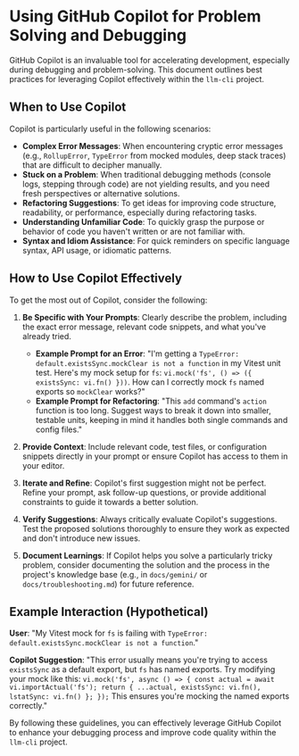 # Using GitHub Copilot for Problem Solving and Debugging

GitHub Copilot is an invaluable tool for accelerating development, especially during debugging and problem-solving. This document outlines best practices for leveraging Copilot effectively within the `llm-cli` project.

## When to Use Copilot

Copilot is particularly useful in the following scenarios:

*   **Complex Error Messages**: When encountering cryptic error messages (e.g., `RollupError`, `TypeError` from mocked modules, deep stack traces) that are difficult to decipher manually.
*   **Stuck on a Problem**: When traditional debugging methods (console logs, stepping through code) are not yielding results, and you need fresh perspectives or alternative solutions.
*   **Refactoring Suggestions**: To get ideas for improving code structure, readability, or performance, especially during refactoring tasks.
*   **Understanding Unfamiliar Code**: To quickly grasp the purpose or behavior of code you haven't written or are not familiar with.
*   **Syntax and Idiom Assistance**: For quick reminders on specific language syntax, API usage, or idiomatic patterns.

## How to Use Copilot Effectively

To get the most out of Copilot, consider the following:

1.  **Be Specific with Your Prompts**: Clearly describe the problem, including the exact error message, relevant code snippets, and what you've already tried.
    *   **Example Prompt for an Error**: "I'm getting a `TypeError: default.existsSync.mockClear is not a function` in my Vitest unit test. Here's my mock setup for `fs`: `vi.mock('fs', () => ({ existsSync: vi.fn() }))`. How can I correctly mock `fs` named exports so `mockClear` works?"
    *   **Example Prompt for Refactoring**: "This `add` command's `action` function is too long. Suggest ways to break it down into smaller, testable units, keeping in mind it handles both single commands and config files."

2.  **Provide Context**: Include relevant code, test files, or configuration snippets directly in your prompt or ensure Copilot has access to them in your editor.

3.  **Iterate and Refine**: Copilot's first suggestion might not be perfect. Refine your prompt, ask follow-up questions, or provide additional constraints to guide it towards a better solution.

4.  **Verify Suggestions**: Always critically evaluate Copilot's suggestions. Test the proposed solutions thoroughly to ensure they work as expected and don't introduce new issues.

5.  **Document Learnings**: If Copilot helps you solve a particularly tricky problem, consider documenting the solution and the process in the project's knowledge base (e.g., in `docs/gemini/` or `docs/troubleshooting.md`) for future reference.

## Example Interaction (Hypothetical)

**User**: "My Vitest mock for `fs` is failing with `TypeError: default.existsSync.mockClear is not a function`."

**Copilot Suggestion**: "This error usually means you're trying to access `existsSync` as a default export, but `fs` has named exports. Try modifying your mock like this: `vi.mock('fs', async () => { const actual = await vi.importActual('fs'); return { ...actual, existsSync: vi.fn(), lstatSync: vi.fn() }; });` This ensures you're mocking the named exports correctly."

By following these guidelines, you can effectively leverage GitHub Copilot to enhance your debugging process and improve code quality within the `llm-cli` project.
